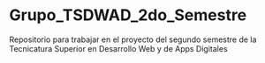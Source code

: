 # Grupo_TSDWAD_2do_Semestre
Repositorio para trabajar en el proyecto del segundo semestre de la Tecnicatura Superior en Desarrollo Web y de Apps Digitales
